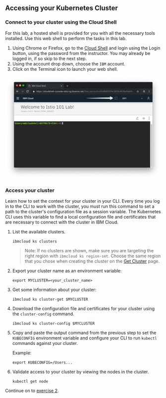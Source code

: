 ## Accessing your Kubernetes Cluster

### Connect to your cluster using the Cloud Shell

For this lab, a hosted shell is provided for you with all the necessary tools installed. Use this web shell to perform the tasks in this lab.

1. Using Chrome or Firefox, go to the [Cloud Shell](https://cloudshell-console-ikslab.us-south.cf.cloud.ibm.com/) and login using the Login button, using the password from the instructor. You may already be logged in, if so skip to the next step.
2. Using the account drop down, choose the `IBM` account.
3. Click on the Terminal icon to launch your web shell.

![](../README_images/cloudshell.png)

### Access your cluster
Learn how to set the context for your cluster in your CLI. Every time you log in to the CLI to work with the cluster, you must run this command to set a path to the cluster's configuration file as a session variable. The Kubernetes CLI uses this variable to find a local configuration file and certificates that are necessary to connect with the cluster in IBM Cloud.

1. List the available clusters.

    ```shell
    ibmcloud ks clusters
    ```

    > Note: If no clusters are shown, make sure you are targeting the right region with `ibmcloud ks region-set`. Choose the same region that you chose when creating the cluster on the [Get Cluster](https://get-cluster.mybluemix.net/) page.

2. Export your cluster name as an environment variable:

    ```shell
    export MYCLUSTER=<your_cluster_name>
    ```

3. Get some information about your cluster:

    ```shell
    ibmcloud ks cluster-get $MYCLUSTER
    ```

4. Download the configuration file and certificates for your cluster using the `cluster-config` command.

    ```shell
    ibmcloud ks cluster-config $MYCLUSTER
    ```

5. Copy and paste the output command from the previous step to set the `KUBECONFIG` environment variable and configure your CLI to run `kubectl` commands against your cluster.

    Example:
    ```shell
    export KUBECONFIG=/Users...
    ```

6. Validate access to your cluster by viewing the nodes in the cluster.

    ```shell
    kubectl get node
    ```
    
Continue on to [exercise 2](../Exercise2/README.md).